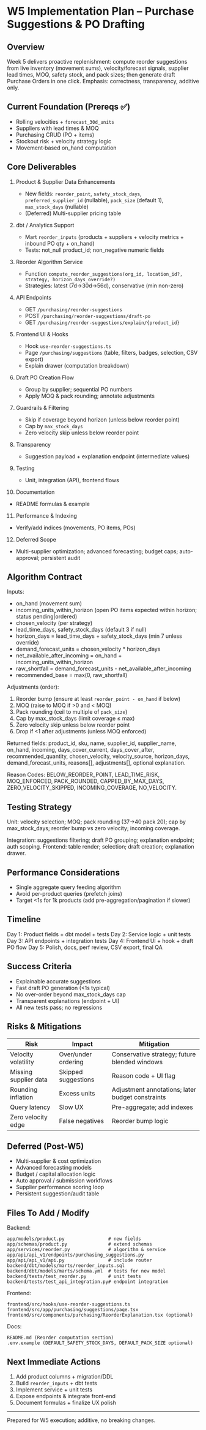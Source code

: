# W5 Implementation Plan – Purchase Suggestions & PO Drafting

## Overview

Week 5 delivers proactive replenishment: compute reorder suggestions from live inventory (movement sums), velocity/forecast signals, supplier lead times, MOQ, safety stock, and pack sizes; then generate draft Purchase Orders in one click. Emphasis: correctness, transparency, additive only.

## Current Foundation (Prereqs ✅)

- Rolling velocities + `forecast_30d_units`
- Suppliers with lead times & MOQ
- Purchasing CRUD (PO + items)
- Stockout risk + velocity strategy logic
- Movement‑based on_hand computation

## Core Deliverables

1. Product & Supplier Data Enhancements

   - New fields: `reorder_point`, `safety_stock_days`, `preferred_supplier_id` (nullable), `pack_size` (default 1), `max_stock_days` (nullable)
   - (Deferred) Multi-supplier pricing table
2. dbt / Analytics Support
   - Mart `reorder_inputs` (products + suppliers + velocity metrics + inbound PO qty + on_hand)
   - Tests: not_null product_id; non_negative numeric fields
3. Reorder Algorithm Service
   - Function `compute_reorder_suggestions(org_id, location_id?, strategy, horizon_days_override?)`
   - Strategies: latest (7d→30d→56d), conservative (min non-zero)
4. API Endpoints
   - GET `/purchasing/reorder-suggestions`
   - POST `/purchasing/reorder-suggestions/draft-po`
   - GET `/purchasing/reorder-suggestions/explain/{product_id}`
5. Frontend UI & Hooks
   - Hook `use-reorder-suggestions.ts`
   - Page `/purchasing/suggestions` (table, filters, badges, selection, CSV export)
   - Explain drawer (computation breakdown)
6. Draft PO Creation Flow
   - Group by supplier; sequential PO numbers
   - Apply MOQ & pack rounding; annotate adjustments
7. Guardrails & Filtering
   - Skip if coverage beyond horizon (unless below reorder point)
   - Cap by `max_stock_days`
   - Zero velocity skip unless below reorder point
8. Transparency
   - Suggestion payload + explanation endpoint (intermediate values)
9. Testing
   - Unit, integration (API), frontend flows
10. Documentation
   - README formulas & example
11. Performance & Indexing

   - Verify/add indices (movements, PO items, POs)

12. Deferred Scope

   - Multi-supplier optimization; advanced forecasting; budget caps; auto-approval; persistent audit

## Algorithm Contract

Inputs:

- on_hand (movement sum)
- incoming_units_within_horizon (open PO items expected within horizon; status pending|ordered)
- chosen_velocity (per strategy)
- lead_time_days, safety_stock_days (default 3 if null)
- horizon_days = lead_time_days + safety_stock_days (min 7 unless override)
- demand_forecast_units = chosen_velocity * horizon_days
- net_available_after_incoming = on_hand + incoming_units_within_horizon
- raw_shortfall = demand_forecast_units - net_available_after_incoming
- recommended_base = max(0, raw_shortfall)

Adjustments (order):

1. Reorder bump (ensure at least `reorder_point - on_hand` if below)
2. MOQ (raise to MOQ if >0 and < MOQ)
3. Pack rounding (ceil to multiple of `pack_size`)
4. Cap by max_stock_days (limit coverage ≤ max)
5. Zero velocity skip unless below reorder point
6. Drop if <1 after adjustments (unless MOQ enforced)

Returned fields: product_id, sku, name, supplier_id, supplier_name, on_hand, incoming, days_cover_current, days_cover_after, recommended_quantity, chosen_velocity, velocity_source, horizon_days, demand_forecast_units, reasons[], adjustments[], optional explanation.

Reason Codes: BELOW_REORDER_POINT, LEAD_TIME_RISK, MOQ_ENFORCED, PACK_ROUNDED, CAPPED_BY_MAX_DAYS, ZERO_VELOCITY_SKIPPED, INCOMING_COVERAGE, NO_VELOCITY.

## Testing Strategy

Unit: velocity selection; MOQ; pack rounding (37→40 pack 20); cap by max_stock_days; reorder bump vs zero velocity; incoming coverage.

Integration: suggestions filtering; draft PO grouping; explanation endpoint; auth scoping.
Frontend: table render; selection; draft creation; explanation drawer.

## Performance Considerations

- Single aggregate query feeding algorithm
- Avoid per-product queries (prefetch joins)
- Target <1s for 1k products (add pre-aggregation/pagination if slower)

## Timeline

Day 1: Product fields + dbt model + tests
Day 2: Service logic + unit tests
Day 3: API endpoints + integration tests
Day 4: Frontend UI + hook + draft PO flow
Day 5: Polish, docs, perf review, CSV export, final QA

## Success Criteria

- Explainable accurate suggestions
- Fast draft PO generation (<1s typical)
- No over-order beyond max_stock_days cap
- Transparent explanations (endpoint + UI)
- All new tests pass; no regressions

## Risks & Mitigations

| Risk | Impact | Mitigation |
|------|--------|-----------|
| Velocity volatility | Over/under ordering | Conservative strategy; future blended windows |
| Missing supplier data | Skipped suggestions | Reason code + UI flag |
| Rounding inflation | Excess units | Adjustment annotations; later budget constraints |
| Query latency | Slow UX | Pre-aggregate; add indexes |
| Zero velocity edge | False negatives | Reorder bump logic |

## Deferred (Post-W5)

- Multi-supplier & cost optimization
- Advanced forecasting models
- Budget / capital allocation logic
- Auto approval / submission workflows
- Supplier performance scoring loop
- Persistent suggestion/audit table

## Files To Add / Modify

Backend:

```text
app/models/product.py                # new fields
app/schemas/product.py               # extend schemas
app/services/reorder.py              # algorithm & service
app/api/api_v1/endpoints/purchasing_suggestions.py
app/api/api_v1/api.py                # include router
backend/dbt/models/marts/reorder_inputs.sql
backend/dbt/models/marts/schema.yml  # tests for new model
backend/tests/test_reorder.py        # unit tests
backend/tests/test_api_integration.py# endpoint integration
```

Frontend:

```text
frontend/src/hooks/use-reorder-suggestions.ts
frontend/src/app/purchasing/suggestions/page.tsx
frontend/src/components/purchasing/ReorderExplanation.tsx (optional)
```

Docs:
```text
README.md (Reorder computation section)
.env.example (DEFAULT_SAFETY_STOCK_DAYS, DEFAULT_PACK_SIZE optional)
```

## Next Immediate Actions

1. Add product columns + migration/DDL
2. Build `reorder_inputs` + dbt tests
3. Implement service + unit tests
4. Expose endpoints & integrate front-end
5. Document formulas + finalize UX polish

---
Prepared for W5 execution; additive, no breaking changes.
